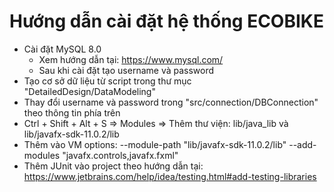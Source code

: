# Hướng dẫn cài đặt hệ thống ECOBIKE
 - Cài đặt MySQL 8.0
    - Xem hướng dẫn tại: https://www.mysql.com/
    - Sau khi cài đặt tạo username và password
 - Tạo cơ sở dữ liệu từ script trong thư mục "DetailedDesign/DataModeling"
 - Thay đổi username và password trong "src/connection/DBConnection" theo thông tin phía trên
 - Ctrl + Shift + Alt + S => Modules => Thêm thư viện: lib/java_lib và lib/javafx-sdk-11.0.2/lib
 - Thêm vào VM options: --module-path "lib/javafx-sdk-11.0.2/lib" --add-modules "javafx.controls,javafx.fxml"
 - Thêm JUnit vào project theo hướng dẫn tại: https://www.jetbrains.com/help/idea/testing.html#add-testing-libraries
